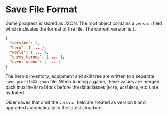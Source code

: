 # Save File Format

Game progress is stored as JSON.  The root object contains a `version` field
which indicates the format of the file.  The current version is `1`.

```json
{
  "version": 1,
  "hero": { ... },
  "world": { ... },
  "enemy_heroes": [ ... ],
  "event_queue": [ ... ]
}
```

The hero's inventory, equipment and skill tree are written to a separate
`save_profileXX.json` file.  When loading a game, these values are merged back
into the `hero` block before the dataclasses (`Hero`, `WorldMap`, etc.) are
hydrated.

Older saves that omit the `version` field are treated as version `0` and
upgraded automatically to the latest structure.
